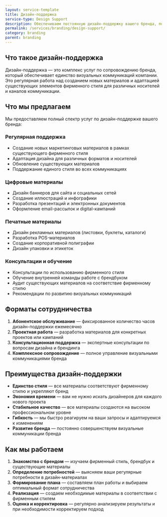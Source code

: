 ```yaml
---
layout: service-template
title: Дизайн-поддержка
service-type: Design Support
description: Обеспечиваем постоянную дизайн-поддержку вашего бренда, помогая поддерживать единый стиль во всех коммуникациях и материалах.
permalink: /services/branding/design-support/
category: branding
parent: branding
---
```


## Что такое дизайн-поддержка

Дизайн-поддержка — это комплекс услуг по сопровождению бренда, который обеспечивает единство визуальных коммуникаций компании. Это регулярная работа над созданием новых материалов и адаптацией существующих элементов фирменного стиля для различных носителей и каналов коммуникации.

## Что мы предлагаем

Мы предоставляем полный спектр услуг по дизайн-поддержке вашего бренда:

### Регулярная поддержка

- Создание новых маркетинговых материалов в рамках существующего фирменного стиля
- Адаптация дизайна для различных форматов и носителей
- Обновление существующих материалов
- Поддержание единого стиля во всех коммуникациях

### Цифровые материалы

- Дизайн баннеров для сайта и социальных сетей
- Создание иллюстраций и инфографики
- Разработка презентаций и электронных документов
- Оформление email-рассылок и digital-кампаний

### Печатные материалы

- Дизайн рекламных материалов (листовки, буклеты, каталоги)
- Разработка POS-материалов
- Создание корпоративной полиграфии
- Дизайн упаковки и этикеток

### Консультации и обучение

- Консультации по использованию фирменного стиля
- Обучение внутренней команды работе с брендбуком
- Аудит существующих материалов на соответствие фирменному стилю
- Рекомендации по развитию визуальных коммуникаций

## Форматы сотрудничества

1. **Абонентское обслуживание** — фиксированное количество часов дизайн-поддержки ежемесячно
2. **Проектная работа** — разработка материалов для конкретных проектов или кампаний
3. **Консультационная поддержка** — экспертные консультации по вопросам дизайна и брендинга
4. **Комплексное сопровождение** — полное управление визуальными коммуникациями бренда

## Преимущества дизайн-поддержки

- **Единство стиля** — все материалы соответствуют фирменному стилю и укрепляют бренд
- **Экономия времени** — вам не нужно искать дизайнеров для каждого нового проекта
- **Стабильное качество** — все материалы создаются на высоком профессиональном уровне
- **Гибкость** — мы быстро реагируем на ваши запросы и адаптируемся к изменениям
- **Развитие бренда** — постоянно совершенствуем визуальные коммуникации бренда

## Как мы работаем

1. **Знакомство с брендом** — изучаем фирменный стиль, брендбук и существующие материалы
2. **Определение потребностей** — выясняем ваши регулярные потребности в дизайн-материалах
3. **Формирование плана** — составляем план работы и выбираем оптимальный формат сотрудничества
4. **Реализация** — создаем необходимые материалы в соответствии с фирменным стилем
5. **Оценка и корректировка** — регулярно анализируем результаты и при необходимости корректируем подход

